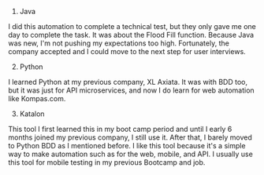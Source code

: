1. Java

I did this automation to complete a technical test, but they only gave me one day to complete the task. It was about the Flood Fill function. Because Java was new, I'm not pushing my expectations too high. Fortunately, the company accepted and I could move to the next step for user interviews.


2. Python

I learned Python at my previous company, XL Axiata. It was with BDD too, but it was just for API microservices, and now I do learn for web automation like Kompas.com.


3. Katalon

This tool I first learned this in my boot camp period and until I early 6 months joined my previous company, I still use it. After that, I barely moved to Python BDD as I mentioned before. I like this tool because it's a simple way to make automation such as for the web, mobile, and API. I usually use this tool for mobile testing in my previous Bootcamp and job.
